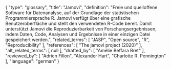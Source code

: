 {
    "type": "glossary",
    "title": "Jamovi",
    "definition": "Freie und quelloffene Software für Datenanalyse, auf der Grundlage der statistischen Programmiersprache R. Jamovi verfügt über eine grafische Benutzeroberfläche und stellt den verwendeten R-Code bereit. Damit unterstützt Jamovi die Reproduzierbarkeit von Forschungsergebnissen, indem Daten, Code, Analysen und Ergebnisse in einer einzigen Datei gespeichert werden.",
    "related_terms": [
        "JASP",
        "Open source",
        "R",
        "Reproducibility"
    ],
    "references": [
        "The jamovi project (2020)"
    ],
    "alt_related_terms": [
        null
    ],
    "drafted_by": [
        "Amélie Beffara Bret"
    ],
    "reviewed_by": [
        "Adrien Fillon",
        "Alexander Hart",
        "Charlotte R. Pennington"
    ],
    "language": "german"
}
